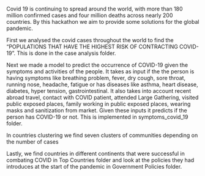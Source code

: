 
Covid 19 is continuing to spread around the world, with more than 180 million confirmed cases and four million deaths across nearly 200 countries. By this hackathon we aim to provide some solutions for the global pandemic.

First we analysed the covid cases throughout the world to find the “POPULATIONS THAT HAVE THE HIGHEST RISK OF CONTRACTING COVID-19”. This is done in the case analysis folder.

Next we made a model to predict the occurrence of COVID-19 given the symptoms and activities of the people. It takes as input if the the person is having symptoms like breathing problem, fever, dry cough, sore throat, running nose, headache, fatigue or has diseases like asthma, heart disease, diabetes, hyper tension, gastrointestinal. It also takes into account recent abroad travel, contact with COVID patient, attended Large Gathering, visited public exposed places, family working in public exposed places, wearing masks and sanitization from market.  Given these inputs it predicts if the person has COVID-19 or not.  This is implemented in symptoms_covid_19 folder.

In countries clustering we find seven clusters of communities depending on the number of cases

Lastly, we find countries in different continents that were successful in combating COVID in Top Countries folder and look at the policies they had introduces at the start of the pandemic in Government Policies folder. 

